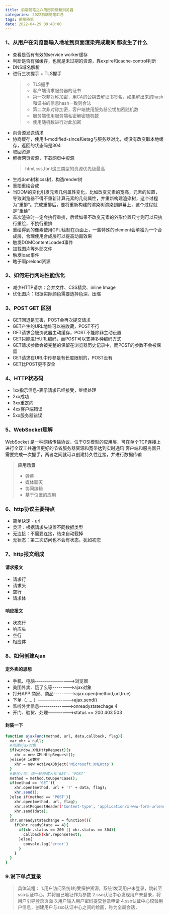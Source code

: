 ```yaml
---
title: 前端随笔之八简历网络和浏览器
categories: 2022前端随笔汇总
tags: 前端随笔
date: 2022-04-29 09:48:00
---
```


### 1、从用户在浏览器输入地址到页面渲染完成期间 都发生了什么
* 查看是否有有效的service worker缓存
* 判断是否有强缓存，也就是未过期的资源，靠expire和cache-control判断
* DNS域名解析
* 进行三次握手 + TLS握手
  > * TLS握手
  > * 客户端请求服务器的证书
  > * 第一次非对称加密，用CA的公钥去解证书签名，如果解出来的hash和证书的信息hash一致则合法
  > * 第二次非对称加密，客户端使用服务器公钥加密随机数
  > * 服务端使用服务端私密解密随机数
  > * 使用随机数进行对此加密
* 向资源发送请求
* 协商缓存，使用if-modified-since和etag与服务器对比，或没有改变取本地缓存，返回的状态码是304
* 取回资源
* 解析网页资源，下载网页中资源
  > html,css,font这三类型的资源优先级最高
* 生成dom树和css树，构造render树
* 重拍重绘合成
* 当DOM的变化引发元素几何属性变化，比如改变元素的宽高，元素的位置，导致浏览器不得不重新计算元素的几何属性，并重新构建渲染树，这个过程为“重排”。完成重排后，要将重新构建的渲染树渲染到屏幕上，这个过程就是“重绘“
* 首次渲染时一定会执行重排，后续如果不改变元素的外形位置尺寸则可以只执行重绘，不执行重排
* 重绘得到的像素使用GPU绘制在页面上，一些特殊的element会单独为一个合成层，合理使用合成层可以提高动画效果
* 触发DOMContentLoaded事件
* 加载图片等外部文件
* 触发load事件
* 瞎子啊preload资源

### 2、如何进行网站性能优化
* 减少HTTP请求：合并文件、CSS精灵、inline Image
* 优化图片：根据实际颜色需要选择色深、压缩

### 3、POST GET 区别
* GET回退是无害，POST会再次提交请求
* GET产生的URL地址可以被收藏，POST不行
* GET请求会被浏览器主动缓存，POST不能除非主动设置
* GET只能进行URL编码，而POST可以支持多种编码方式
* GET请求参数会被完整的保留在浏览器历史记录中，而POST的参数不会被保留
* GET请求在URL中传参是有长度限制的，POST没有
* GET比POST更不安全

### 4、HTTP状态码
* 1xx指示信息-表示请求已经接受，继续处理
* 2xx成功
* 3xx重定向
* 4xx客户端错误
* 5xx服务器错误

### 5、WebSocket理解
WebSocket 是一种网络传输协议，位于OSI模型的应用层，可在单个TCP连接上进行全双工共通信更好的节省服务器资源和宽带达到实时通讯
客户端和服务器只需要完成一次握手，两者之间就可以创建持久性连接，并进行数据传输
> **应用场景**
> * 弹幕
> * 媒体聊天
> * 协同编辑
> * 基于位置的应用

### 6、http协议主要特点
* 简单快速 - url
* 灵活：根据请求头设置不同数据类型
* 无连接：不需要连接，结束自动截掉
* 无状态：第二次访问也不会有状态，犹如初恋

### 7、http报文组成
#### 请求报文
* 请求行
* 请求头
* 空行
* 请求体

#### 响应报文
* 状态行
* 响应头
* 空行
* 相应体

### 8、如何创建Ajax
#### 定外卖的思想
* 手机、电脑----------------->浏览器
* 美团外卖、饿了么等-------->ajax对象
* 打开APP 商家、商品-------->ajax.open(method,url,true)
* 下单（……）--------------->ajax.send()
* 监听外卖信息-------------->onreadystatechage 4
* 开门、验货、处理---------->status == 200 403 503

#### 封装一下
```bash
function ajaxFunc(method, url, data,callback, flag){
  var xhr = null;
  #创建ajax对象
  if(window.XMLHttpRequest){s
    xhr = new XMLHttpRequest();
  }else{# ie兼容
    xhr = new ActiveXObject('Microsoft.XMLHttp')
  }
  #兼容小写，统一转换成大写‘GET’、‘POST’
  method = method.toUpperCase();
  if(method == 'GET'){
    xhr.open(method, url + '?' + data, flag);
    xhr.send();
  }else if(method == 'POST'){
    xhr.open(method, url, flag);
    xhr.setRequestHeader('Content-type', 'application/x-www-form-urlencoded');
    xhr.send(data);
  }
  xhr.onreadystatechange = function(){
    if(xhr.readyState == 4){
      if(xhr.status == 200 || xhr.status == 304){
        callback(xhr.reponseText);
      }else{
        console.log('error')
      }
    }
  }
}
```

### 9.说下单点登录
> 具体流程：
> 1.用户访问系统1的受保护资源，系统1发现用户未登录，跳转至sso认证中心，并将自己地址作为参数
> 2.sso认证中心发现用户未登录，将用户引导登录页面
> 3.用户输入用户密码提交登录申请
> 4.sso认证中心校验用户信息，创建用户与sso认证中心之间的绘画，称为全局会话，